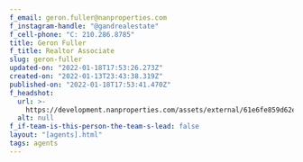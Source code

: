 ```yaml
---
f_email: geron.fuller@nanproperties.com
f_instagram-handle: "@gandrealestate"
f_cell-phone: "C: 210.286.8785"
title: Geron Fuller
f_title: Realtor Associate
slug: geron-fuller
updated-on: "2022-01-18T17:53:26.273Z"
created-on: "2022-01-13T23:43:38.319Z"
published-on: "2022-01-18T17:53:41.470Z"
f_headshot:
  url: >-
    https://development.nanproperties.com/assets/external/61e6fe859d62ea7c53870cec_fuller2c20geron207c20primary20photo.jpg
  alt: null
f_if-team-is-this-person-the-team-s-lead: false
layout: "[agents].html"
tags: agents
---
```

